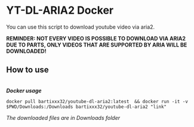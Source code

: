 

# YT-DL-ARIA2 Docker

You can use this script to download youtube video via aria2.

**REMINDER: NOT EVERY VIDEO IS POSSIBLE TO DOWNLOAD VIA ARIA2 DUE TO PARTS, ONLY VIDEOS THAT ARE SUPPORTED BY ARIA WILL BE DOWNLOADED!**

## How to use

<br>***Docker usage***

    
    docker pull bartixxx32/youtube-dl-aria2:latest  && docker run -it -v $PWD/Downloads:/Downloads bartixxx32/youtube-dl-aria2 "link"
*The downloaded files are in Downloads folder* 
